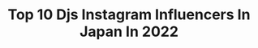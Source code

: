 ---
title: Top 10 Djs Instagram Influencers In Japan In 2022
description: >-
  Find top djs Instagram influencers in Japan in 2022. Most popular hashtags: #japan #dj #djlife #stayhome.
platform: Instagram
hits: 27
text_top: Analyze the best Instagram profiles on inBeat.
text_bottom: Our search engine aggregates 27 Instagram influencers like this in Japan for you to connect with.
profiles:
  - username: "djsarasa"
    fullname: >-
      SARASA
    bio: >-
      True Trooper. International friend. Professional partier. Owner of @casadesarasa 🏠 Founder of @speakeasytyo.official 🎉 タコス協会代表理事 @tacoskyokai 🌮
    location: "Japan"
    followers: 19721
    engagement: 339
    commentsToLikes: 0.018675
    id: ck6tttdfach7q0j71xb60zxo0
    verified: false
    hashtags: "#bananaman, #shibuya, #tequila, #corona"
  - username: "djnedtek"
    fullname: >-
      DJ NEDTEK
    bio: >-
      Japan based🇯🇵 OPEN FORMAT DJ⏯ FREELANCE PHOTOGRAPHER📸 My photography @illmatek_
    location: "Japan"
    followers: 9395
    engagement: 448
    commentsToLikes: 0.183810
    id: ck0w2h3fzocc00i190mxjyx5b
    verified: false
    hashtags: "#newmusic, #createexplore, #osaka, #djlive"
  - username: "imdaisukesakai"
    fullname: >-
      酒井ダイスケ
    bio: >-
      Daisuke Sakai・写真家 音楽、風景、動物の写真が好きです 今日のレオパさん @todaysleopa
    location: "Japan"
    followers: 2908
    engagement: 1785
    commentsToLikes: 0.011745
    id: ck5c32uvoyht90i115c0u8o40
    verified: false
    hashtags: "#mwam, #iejima, #flowerstagram, #vase"
  - username: "mwamofficial"
    fullname: >-
      MAN WITH A MISSION
    bio: >-
      A quintet of Wolfmen known as MAN WITH A MISSION that emerged from the melted ice in 2010. Tickets for our live stream and more information here 👇
    location: "Japan"
    followers: 288178
    engagement: 680
    commentsToLikes: 0.005341
    id: ck0vuvk5fmcw50i19vw47yd8v
    verified: true
    hashtags: "#jpop, #wolfband, #kamikazeboy, #jeankenjohnny"
  - username: "satoshi_tomiie"
    fullname: >-
      Satoshi Tomiie
    bio: >-
      #japanese #dj #musician #electronicmusician #musicproducer #newyorkcity New York City Bandcamp YouTube facebook Mixcloud (link below)
    location: "Japan"
    followers: 40821
    engagement: 248
    commentsToLikes: 0.032597
    id: ck6ti76jt06120j71ume2gwey
    verified: true
    hashtags: "#solo, #digging, #studiojam, #dub"
  - username: "rinrindoll"
    fullname: >-
      RinRin 📍 Tokyo
    bio: >-
      Beauty, Fashion, Travel Youtuber ♡ Model ♡ TV Host (NHK Kawaii Int’l) 🇺🇸➡︎🇯🇵 FREELANCE👉🏻DM or 💌 仕事の依頼 business inquiries youtube.com/rinrindolljapan
    location: "Japan"
    followers: 164197
    engagement: 334
    commentsToLikes: 0.005135
    id: ck0w64lyn6vsw0i19ex2ooch4
    verified: true
    hashtags: "#gotokuji, #luxmira, #memuse, #barrackroom"
  - username: "pa_na_ki"
    fullname: >-
      
    bio: >-
      A Day In The Life
    location: "Japan"
    followers: 16910
    engagement: 271
    commentsToLikes: 0.004023
    id: ck9hbe4b9gf9z0j78sp2gr0yn
    verified: false
    hashtags: "#bar, #cafe, #lunch, #apparel"
  - username: "sascha348"
    fullname: >-
      サッシャ／Sascha Boeckle
    bio: >-
      <独逸の巨人> @jwave813 @stepone813 @zumusata @kinro_ntv @jsports_official @dazn_jpn @vrjinro https://ticket.rakuten.co.jp/features/jinro-ikemen/index.html/
    location: "Japan"
    followers: 16305
    engagement: 407
    commentsToLikes: 0.025778
    id: ckap3ezr82suw0i78pkxfpa5h
    verified: true
    hashtags: "#youtubehypermarket, #jsports, #jwave, #supergt"
  - username: "djrina"
    fullname: >-
      RINA
    bio: >-
      🇯🇵 / RED BULL 3STYLE JAPAN CHAMP 2017 💄 / @ellejapan STYLE INSIDER 👩🏻‍🏫 / @pioneerdjjpn Lab instructor/ CTD Academy 🎧 / @abemamix
    location: "Japan"
    followers: 20100
    engagement: 304
    commentsToLikes: 0.016990
    id: ck8sy7iaijzp80j78845j6760
    verified: false
    hashtags: "#stayhome, #rekordbox, #pioneerdj, #ctdacademy"
  - username: "the_rinayang"
    fullname: >-
      RINA YANG
    bio: >-
      Japanese-Korean cinematographer シネマトグラファー/撮影監督 🇬🇧🇪🇺LUX @luxartistsltd 🇺🇸ICONIC @iconictalentagency @icglocal600 ____________
    location: "Japan"
    followers: 41785
    engagement: 698
    commentsToLikes: 0.021861
    id: ck0u9gk529qmg0i19mdadsfxf
    verified: false
    hashtags: "#sittinginlimbo, #whereisthedoor, #whereisthehat, #justiceforwindrush"
---